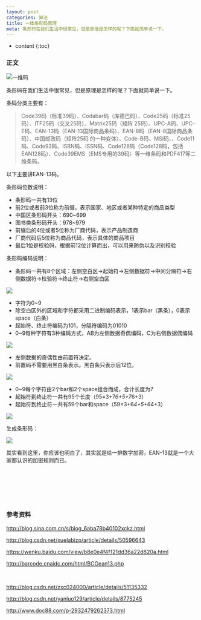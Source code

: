 ```yaml
---
layout: post
categories: 算法
title: 一维条形码原理
meta: 条形码在我们生活中很常见，但是原理是怎样的呢？下面就简单说一下。
---
```

* content
{:toc}

### 正文

![一维码]({{site.baseurl}}/images/20210415/20210415103001.jpeg '一维码图')

条形码在我们生活中很常见，但是原理是怎样的呢？下面就简单说一下。

条码分类主要有：

> Code39码（标准39码）、Codabar码（库德巴码）、Code25码（标准25码）、ITF25码（交叉25码）、Matrix25码（矩阵 25码）、UPC-A码、UPC-E码、EAN-13码（EAN-13国际商品条码）、EAN-8码（EAN-8国际商品条码）、中国邮政码（矩阵25码 的一种变体）、Code-B码、MSI码、、Code11码、Code93码、ISBN码、ISSN码、Code128码（Code128码，包括 EAN128码）、Code39EMS（EMS专用的39码）等一维条码和PDF417等二维条码。
       
以下主要讲EAN-13码。 
       
条形码位数说明：
* 条形码一共有13位
* 前2位或者前3位称为前缀，表示国家、地区或者某种特定的商品类型
* 中国区条形码开头：690~699
* 图书类条形码开头：978~979
* 前缀后的4位或者5位称为厂商代码，表示产品制造商
* 厂商代码后5位称为商品代码，表示具体的商品项目
* 最后1位是校验码，根据前12位计算而出，可以用来防伪以及识别校验

条形码编码说明：
+ 条形码一共有8个区域：左侧空白区->起始符->左侧数据符->中间分隔符->右侧数据符->校验符->终止符->右侧空白区

![]({{site.baseurl}}/images/20210415/20210415103003.jpeg)
 
+ 字符为0~9
+ 除空白区外的区域和字符都采用二进制编码表示，1表示bar（黑条），0表示space（白条）
+ 起始符、终止符编码为101，分隔符编码为01010
+ 0~9每种字符有3种编码方式，AB为左侧数据奇偶编码，C为右侧数据偶编码

![]({{site.baseurl}}/images/20210415/20210415103005.jpeg)

- 左侧数据的奇偶性由前置符决定。
- 前置码不需要用黑白条表示。黑白条只表示后12位。

![]({{site.baseurl}}/images/20210415/20210415103007.jpeg)

- 0~9每个字符由2个bar和2个space组合而成，合计长度为7
- 起始符到终止符一共有95个长度（95=3+7*6+5+7*6+3）
- 起始符到终止符一共有59个bar和space（59=3+6*4+5+6*4+3）

![]({{site.baseurl}}/images/20210415/20210415103009.jpeg)

生成条形码：

![]({{site.baseurl}}/images/20210415/20210415103011.jpeg)

其实看到这里，你应该也明白了，其实就是给一排数字加密。EAN-13就是一个大家都认识的加密规则而已。


<br/><br/><br/><br/><br/>
### 参考资料

<http://blog.sina.com.cn/s/blog_6aba78b40102xckz.html>

<http://blog.csdn.net/xuelabizp/article/details/50596643>

<https://wenku.baidu.com/view/b8e0e4f4f121dd36a22d820a.html>

<http://barcode.cnaidc.com/html/BCGean13.php>

<br/>

<http://blog.csdn.net/zxc024000/article/details/51135332>

<http://blog.csdn.net/yanluo129/article/details/8775245>

<http://www.doc88.com/p-2932479262373.html>




